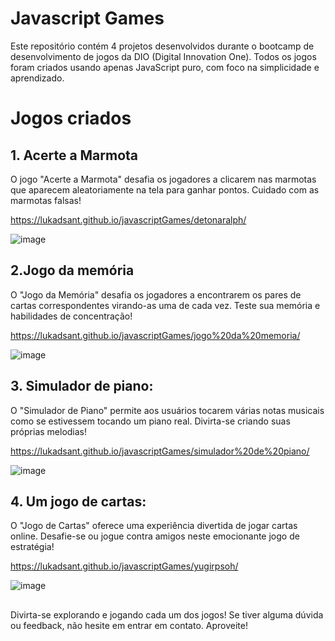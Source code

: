 
# Javascript Games

Este repositório contém 4 projetos desenvolvidos durante o bootcamp de desenvolvimento de jogos da DIO (Digital Innovation One). Todos os jogos foram criados usando apenas JavaScript puro, com foco na simplicidade e aprendizado.

# Jogos criados

## 1. Acerte a Marmota
O jogo "Acerte a Marmota" desafia os jogadores a clicarem nas marmotas que aparecem aleatoriamente na tela para ganhar pontos. Cuidado com as marmotas falsas!

https://lukadsant.github.io/javascriptGames/detonaralph/

![image](https://github.com/lukadsant/javascriptGames/assets/68041537/3d08ec97-be50-4b9e-94d0-80fe9de7be95)

## 2.Jogo da memória
O "Jogo da Memória" desafia os jogadores a encontrarem os pares de cartas correspondentes virando-as uma de cada vez. Teste sua memória e habilidades de concentração!

https://lukadsant.github.io/javascriptGames/jogo%20da%20memoria/

![image](https://github.com/lukadsant/javascriptGames/assets/68041537/c4f52ade-9ae5-43e9-b414-d30b42099aae)

## 3. Simulador de piano:
O "Simulador de Piano" permite aos usuários tocarem várias notas musicais como se estivessem tocando um piano real. Divirta-se criando suas próprias melodias!

https://lukadsant.github.io/javascriptGames/simulador%20de%20piano/

![image](https://github.com/lukadsant/javascriptGames/assets/68041537/b72343d8-2b4f-4c06-b0b4-2206ff5b47be)


## 4. Um jogo de cartas:
O "Jogo de Cartas" oferece uma experiência divertida de jogar cartas online. Desafie-se ou jogue contra amigos neste emocionante jogo de estratégia!

https://lukadsant.github.io/javascriptGames/yugirpsoh/

![image](https://github.com/lukadsant/javascriptGames/assets/68041537/3a0c7f4c-ed7c-41a1-a517-1708e0b12552)

##
Divirta-se explorando e jogando cada um dos jogos! Se tiver alguma dúvida ou feedback, não hesite em entrar em contato. Aproveite!


